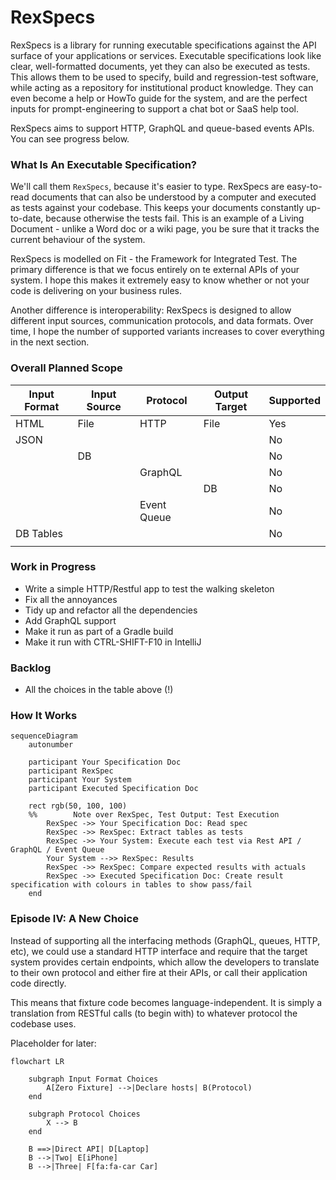 # RexSpecs

RexSpecs is a library for running executable specifications against the API surface of your applications or services. 
Executable specifications look like clear, well-formatted documents, yet they can also be executed as tests. This allows 
them to be used to specify, build and regression-test software, while acting as a repository for institutional product 
knowledge. They can even become a help or HowTo guide for the system, and are the perfect inputs for prompt-engineering 
to support a chat bot or SaaS help tool.

RexSpecs aims to support HTTP, GraphQL and queue-based events APIs. You can see progress below.

### What Is An Executable Specification?

We'll call them `RexSpecs`, because it's easier to type. RexSpecs are easy-to-read
documents that can also be understood by a computer and executed as tests against your codebase.
This keeps your documents constantly up-to-date, because otherwise the tests fail. This is an 
example of a Living Document - unlike a Word doc or a wiki page, you be sure that it tracks the
current behaviour of the system.

RexSpecs is modelled on Fit - the Framework for Integrated Test. The primary difference is that 
we focus entirely on te external APIs of your system. I hope this makes it extremely easy to 
know whether or not your code is delivering on your business rules.

Another difference is interoperability: RexSpecs is designed to allow different input sources, 
communication protocols, and data formats. Over time, I hope the number of supported variants
increases to cover everything in the next section.

### Overall Planned Scope

| Input Format | Input Source | Protocol    | Output Target | Supported |
|--------------|--------------|-------------|---------------|-----------|
| HTML         | File         | HTTP        | File          | Yes       |
| JSON         |              |             |               | No        |
|              | DB           |             |               | No        |
|              |              | GraphQL     |               | No        |
|              |              |             | DB            | No        |
|              |              | Event Queue |               | No        |
| DB Tables    |              |             |               | No        |
|              |              |             |               |           |

### Work in Progress

* Write a simple HTTP/Restful app to test the walking skeleton
* Fix all the annoyances
* Tidy up and refactor all the dependencies
* Add GraphQL support
* Make it run as part of a Gradle build
* Make it run with CTRL-SHIFT-F10 in IntelliJ

### Backlog

* All the choices in the table above (!)

### How It Works

```mermaid
sequenceDiagram
    autonumber

    participant Your Specification Doc
    participant RexSpec
    participant Your System
    participant Executed Specification Doc

    rect rgb(50, 100, 100)
    %%        Note over RexSpec, Test Output: Test Execution
        RexSpec ->> Your Specification Doc: Read spec
        RexSpec ->> RexSpec: Extract tables as tests
        RexSpec ->> Your System: Execute each test via Rest API / GraphQL / Event Queue
        Your System -->> RexSpec: Results
        RexSpec ->> RexSpec: Compare expected results with actuals
        RexSpec ->> Executed Specification Doc: Create result specification with colours in tables to show pass/fail
    end
```

### Episode IV: A New Choice

Instead of supporting all the interfacing methods (GraphQL, queues, HTTP, etc), we could use a standard HTTP interface
and require that the target system provides certain endpoints, which allow the developers to translate to their own
protocol and either fire at their APIs, or call their application code directly.

This means that fixture code becomes language-independent. It is simply a translation from RESTful calls (to begin with)
to whatever protocol the codebase uses. 

Placeholder for later:

```mermaid
flowchart LR

    subgraph Input Format Choices
        A[Zero Fixture] -->|Declare hosts| B(Protocol)
    end
    
    subgraph Protocol Choices
        X --> B
    end
    
    B ==>|Direct API| D[Laptop]
    B -->|Two| E[iPhone]
    B -->|Three| F[fa:fa-car Car]
  


```